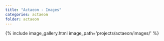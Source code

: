 ```yaml
---
title: "Actaeon - Images"
categories: actaeon
folder: actaeon
---
```



{% include image_gallery.html image_path='projects/actaeon/images/' %}